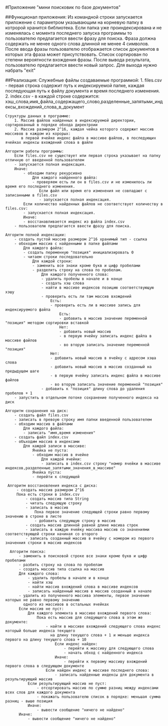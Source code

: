 #Приложение "мини поисковик по базе документов"

##Функционал приложения:
    Из командной строки запускается приложение с параметром указывающим на корневую папку
    в котророй хранится библиотека.
    Если папка уже проиндексирована и не изменялась с момента последнего запуска программы
    то пользователю предлагается ввести фразу для поиска.
    Фраза должна содержать не менее одного слова длинной не менее 4 символов.
    После ввода фразы пользователю отображается список документов в которых эта фраза может
    присутствовать. Список сортирован по степени вероятности вхождения фразы.
    После вывода результата, пользователю предлагается ввести новый запрос.
    Для выхода нужно набрать "exit"
    
##Реализация:
    Служебные файлы создаваемые программой:
        1. files.csv - первая строка содержит путь к индексируемой папке, каждая последующая
           путь к файлу документа и время последнего изменения.
        2. index.csv - в каждой строке содержится:
           хэш_слова,имя_файла_содержащего_слово,разделенные_запятыми_индексы_вхождений_слова_в_документ
        
    Структуры данных в программе:
        1. Массив файлов найденных в индексируемой директории, сортированный в порядке обхода директроии
        2. Массив размером 2^16, каждая чейка которого содержит массив массивов в каждом из корорых: 
           в первой ячейке индекс файла в массиве файлов, в последующих ячейках индексы вхождений слова в файле
           
    Алгоритм работы программы:
        Если files.csv не существует или первая строка указывает на папку отличную от введенной пользователем 
        - запускается полная индексация.
        Иначе: 
            - обходим папку рекурсивно 
                Для каждого найденного файла: 
                - проверяем есть ли он в files.csv и не изменилось ли время его последнего изменения.
                   Если файл или время его изменения не совпадают с записанными в files.csv 
                   - запускается полная индексация.
            Если количество найденных файлов не соответствует количеству в files.csv:
            - запускается полная индексация.
            Иначе: 
            - восстанавливается индекс из файла index.csv 
        - пользователю предлагается ввести фразу для поиска. 
        
    Алгоритм полной индексации:
        - создать пустой массив размером 2^16 хранимый тип - ссылка 
        - обоходим массив с найденными в папке файлами 
            Для каждого файла: 
            - создать переменную "позиция" инициализировать 0 
            - читаем строки последовательно
                Для каждой строки: 
                - заменить все знаки кроме букв и цифр пробелами 
                - разделить строку на слова по пробелам.
                    Для каждого полученного слова:
                    - удалить пробелы в начале и в конце 
                    - создать хэш слова
                    - найти в массиве индексов позицию соответствующую хэшу 
                    - проверить есть ли там массив вхождений 
                        Есть:
                        - проверить есть ли в массиве запись для индексируемого файла
                            Есть:
                            - добавить в массив значение переменной "позиция" методом сортировки вставкой
                            Нет:
                            - добавить новый массив
                            - в первую ячейку записать индекс файла в массиве файлов
                            - во вторую записать значение переменной "позиция"
                        Нет:
                        - добавить новый массив в ячейку с адресом хэша слова
                        - добавить новый массив в массив созданный на предыдущем шаге
                        - в первую ячейку записать индекс файла в массиве файлов
                        - во вторую записать значение переменной "позиция"
                    - добавить к "позиция" длину слова до удаления пробелов + 1
        - запустить в отдельном потоке сохранение полученного индекса на диск
        
    Алгоритм сохранения на диск:
        - создать файл files.csv
        - записать в превоую строку имя папки введенной пользователем
        - обходим массив в файлами
            Для каждого файла:
            - записать "имя,время изменения"
        - создать файл index.csv
        - объходим массив в индексами
            Для каждой записи в массиве:
                Ячейка не пуста:
                - обходим массив в ячейке
                    Для каждой ячейки:
                    - записать в index.csv строку "номер ячейки в массиве индексов,разделенные_запятыми_значения_в_массиве"
                Ячейка пуста:
                - перейти к следующей
                
     Алгоритм восстановления индекса с диска:
         - создать массив размером 2^16
         Пока есть строки в index.csv
             - создать массив типа String
             - читать следующую строку
             - записать в массив
                 Пока первое значение следующей строки равно первому значению в строке в листе
                 - добавить следующую строку в массив
             - создать массив длинной равной длине масива строк
             - записать в каждую ячейку массива массив со значениями соответствующей строки начиная со второго
             - записать созданный массив в ячейку с номером из первого значенния строки в массив индексов
       
      Алгоритм поиска:
          - заменить в поисковой строке все знаки кроме букв и цифр пробелами
          - разбить строку на слова по пробелам
          - создать массив типа ссылка на массив
          Для каждого слова:
              - удалить пробелы в начале и в конце
              - найти хэш
              - найти массив вхождений слова в массиве индексов
              - записать найденный массив в массив созданный в начале
          - удалить из полученного массива элементы, первое значение которых не равно первому значению 
            одного из массивов в остальных ячейках
          Если массив не пуст:
              Для каждого элемента в массиве вхождений первого слова:
                  Пока есть массив для следующего слова в этом же документе:
                      - найти в массиве вхождений следующего слова индекс который больше индекса текущего 
                        на длину текущего слова + 1 и меньше индекса первого на длину текущего слова + 10
                          Если индекс найден:
                              - перейти к массиву для следующего слова
                              - начать обход с найденного индекса
                          Иначе:
                              - перейти к первому массиву вхождений первого слова в следующем документе
                      Если найден индекс в массиве последнего слова:
                          - записать найденные индексы для документа в результирующий массив
              Если результирующий массив не пуст:
                  - отсортировать массив по сумме разниц между индексами всех слов для каждого документа
                  - покажать пользователю список в порядке: меньшая сумма разниц - выше позиция
              Иначе:
                  - вывести сообщение "ничего не найдено"
          Иначе:
              - вывести сообщение "ничего не найдено"
      